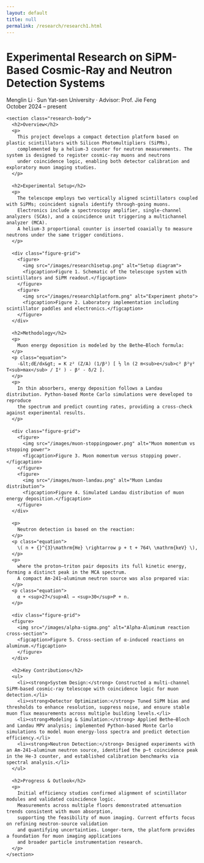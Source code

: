 ```yaml
---
layout: default
title: null
permalink: /research/research1.html
---
```


<html lang="en">
<head>
  <meta charset="UTF-8">
  <title>Experimental Research on SiPM-Based Cosmic-Ray and Neutron Detection Systems</title>
  <link rel="stylesheet" href="research.css">
  <!-- MathJax -->
  <script src="https://polyfill.io/v3/polyfill.min.js?features=es6"></script>
  <script id="MathJax-script" async
    src="https://cdn.jsdelivr.net/npm/mathjax@3/es5/tex-mml-chtml.js">
  </script>
</head>
<body>
<div id="research-detail">
  <div class="content-card">
    <h1 class="page__title">
      Experimental Research on SiPM-Based Cosmic-Ray and Neutron Detection Systems
    </h1>
    <p class="meta">
      Menglin Li · Sun Yat-sen University · Advisor: Prof. Jie Feng<br>
      October 2024 – present
    </p>

    <section class="research-body">
      <h2>Overview</h2>
      <p>
        This project develops a compact detection platform based on plastic scintillators with Silicon Photomultipliers (SiPMs), 
        complemented by a helium-3 counter for neutron measurements. The system is designed to register cosmic-ray muons and neutrons 
        under coincidence logic, enabling both detector calibration and exploratory muon imaging studies.
      </p>

      <h2>Experimental Setup</h2>
      <p>
        The telescope employs two vertically aligned scintillators coupled with SiPMs; coincident signals identify through-going muons. 
        Electronics include a spectroscopy amplifier, single-channel analyzers (SCAs), and a coincidence unit triggering a multichannel analyzer (MCA). 
        A helium-3 proportional counter is inserted coaxially to measure neutrons under the same trigger conditions.
      </p>

      <div class="figure-grid">
        <figure>
          <img src="/images/research1setup.png" alt="Setup diagram">
          <figcaption>Figure 1. Schematic of the telescope system with scintillators and SiPM readout.</figcaption>
        </figure>
        <figure>
          <img src="/images/research1platform.png" alt="Experiment photo">
          <figcaption>Figure 2. Laboratory implementation including scintillator paddles and electronics.</figcaption>
        </figure>
      </div>

      <h2>Methodology</h2>
      <p>
        Muon energy deposition is modeled by the Bethe–Bloch formula:
      </p>
      <p class="equation">
        -&lt;dE/dx&gt; = K z² (Z/A) (1/β²) [ ½ ln (2 m<sub>e</sub>c² β²γ² T<sub>max</sub> / I² ) - β² - δ/2 ].
      </p>
      <p>
        In thin absorbers, energy deposition follows a Landau distribution. Python-based Monte Carlo simulations were developed to reproduce 
        the spectrum and predict counting rates, providing a cross-check against experimental results.
      </p>

      <div class="figure-grid">
        <figure>
          <img src="/images/muon-stoppingpower.png" alt="Muon momentum vs stopping power">
          <figcaption>Figure 3. Muon momentum versus stopping power.</figcaption>
        </figure>
        <figure>
          <img src="/images/muon-landau.png" alt="Muon Landau distribution">
          <figcaption>Figure 4. Simulated Landau distribution of muon energy deposition.</figcaption>
        </figure>
      </div>

      <p>
        Neutron detection is based on the reaction:
      </p>
      <p class="equation">
        \( n + {}^{3}\mathrm{He} \rightarrow p + t + 764\ \mathrm{keV} \),
      </p>
      <p>
        where the proton–triton pair deposits its full kinetic energy, forming a distinct peak in the MCA spectrum. 
        A compact Am-241–aluminum neutron source was also prepared via:
      </p>
      <p class="equation">
        α + <sup>27</sup>Al → <sup>30</sup>P + n.
      </p>
      
      <div class="figure-grid">
      <figure>
        <img src="/images/alpha-sigma.png" alt="Alpha-Aluminum reaction cross-section">
        <figcaption>Figure 5. Cross-section of α-induced reactions on aluminum.</figcaption>
        </figure>
      </div>

      <h2>Key Contributions</h2>
      <ul>
        <li><strong>System Design:</strong> Constructed a multi-channel SiPM-based cosmic-ray telescope with coincidence logic for muon detection.</li>
        <li><strong>Detector Optimization:</strong> Tuned SiPM bias and thresholds to enhance resolution, suppress noise, and ensure stable muon flux measurements across multiple building levels.</li>
        <li><strong>Modeling & Simulation:</strong> Applied Bethe–Bloch and Landau MPV analysis; implemented Python-based Monte Carlo simulations to model muon energy-loss spectra and predict detection efficiency.</li>
        <li><strong>Neutron Detection:</strong> Designed experiments with an Am-241–aluminum neutron source, identified the p–t coincidence peak in the He-3 counter, and established calibration benchmarks via spectral analysis.</li>
      </ul>

      <h2>Progress & Outlook</h2>
      <p>
        Initial efficiency studies confirmed alignment of scintillator modules and validated coincidence logic. 
        Measurements across multiple floors demonstrated attenuation trends consistent with muon absorption, 
        supporting the feasibility of muon imaging. Current efforts focus on refining neutron-source validation 
        and quantifying uncertainties. Longer-term, the platform provides a foundation for muon imaging applications 
        and broader particle instrumentation research.
      </p>
    </section>
  </div>
</div>
</body>
</html>
